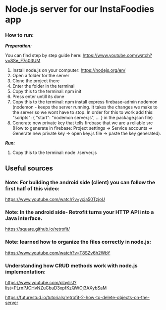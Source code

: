 # Node.js server for our InstaFoodies app


### How to run:

***Preparation:***


You can find step by step guide here: https://www.youtube.com/watch?v=8Se_F7c03UM
1. Install node.js on your computer: https://nodejs.org/en/
2. Open a folder for the server
3. Clone the project there
4. Enter the folder in the terminal
5. Copy this to the terminal: npm init
6. Press enter untill its done
7. Copy this to the terminal: npm install express firebase-admin nodemon
   (nodemon - keeps the server running. It takes the changes we make to the server so we wont have to stop. In order for this to work add this:
    "scripts": {
        "start": "nodemon server.js",
        ...
    }
    in the package.json file)
8. Generate new private key that tells firebase that we are a reliable src
   (How to generate in firebase: 
   Project settings -> Service accounts -> Generate new private key 
                    -> open key.js file -> paste the key generated).

***Run:***
1. Copy this to the terminal: node .\server.js


## Useful sources

### Note: For building the android side (client) you can follow the first half of this video:

https://www.youtube.com/watch?v=ycja50TzjoU


### Note: In the android side- Retrofit turns your HTTP API into a Java interface.

https://square.github.io/retrofit/

### Note: learned how to organize the files correctly in node.js:

https://www.youtube.com/watch?v=T8SZv6h2WbY

### Understanding how CRUD methods work with node.js implementation:

https://www.youtube.com/playlist?list=PLrnPJCHvNZuCbuD3xpfKzQWOj3AXybSaM

https://futurestud.io/tutorials/retrofit-2-how-to-delete-objects-on-the-server
